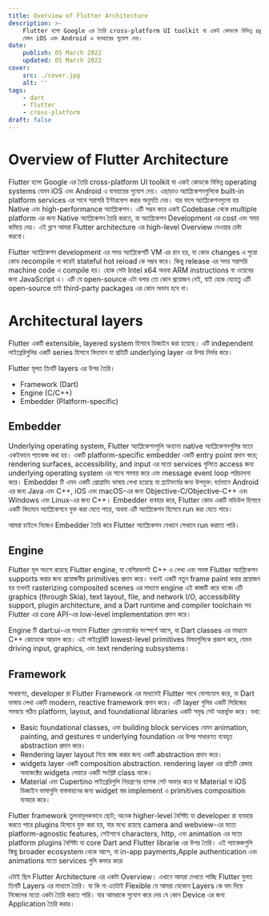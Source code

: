 ```yaml
---
title: Overview of Flutter Architecture
description: >-
    Flutter হলো Google এর তৈরি cross-platform UI toolkit যা একই কোডকে বিভিন্ন operating systems
    যেমন iOS এবং Android এ ব্যবহারের সুযোগ দেয়।
date:
    publish: 05 March 2022
    updated: 05 March 2022
cover:
    src: ./cover.jpg
    alt: ''
tags:
    - dart
    - flutter
    - cross-platform
draft: false
---
```


# Overview of Flutter Architecture

Flutter হলো Google এর তৈরি cross-platform UI toolkit যা একই কোডকে বিভিন্ন operating systems যেমন iOS এবং Android এ ব্যবহারের সুযোগ দেয়। এছাড়াও অ্যাপ্লিকেশনগুলিকে built-in platform services এর সাথে সরাসরি ইন্টারফেস করার অনুমতি দেয়। যার ফলে অ্যাপ্লিকেশনগুলো হয় Native এবং high-performance অ্যাপ্লিকেশন। এটি সম্ভব করে একই Codebase থেকে multiple platform এর জন্য Native অ্যাপ্লিকেশন তৈরি করতে, যা অ্যাপ্লিকেশন Development এর cost এবং সময় কমিয়ে দেয়। এই ব্লগে আমরা Flutter architecture এর high-level Overview দেওয়ার চেষ্টা করবো।

Flutter অ্যাপ্লিকেশন development এর সময় অ্যাপ্লিকেশটি VM এর রান হয়, যা কোড changes এ পুরো কোড recompile না করেই stateful hot reload কে সম্ভব করে। কিন্তু release এর সময় সরাসরি machine code এ compile হয়। হোক সেটা Intel x64 অথবা ARM instructions বা ওয়েবের জন্য JavaScript এ। এটি যে open-source এটা বলার তো কোন প্রয়োজন নেই, যাই হোক যেহেতু এটি open-source তাই third-party packages এর কোন অভাব হবে না।‌

# Architectural layers

Flutter একটি extensible, layered system হিসাবে ডিজাইন করা হয়েছে। এটি independent লাইব্রেরিগুলির একটি series হিসাবে বিদ্যমান যা প্রতিটি underlying layer এর উপর নির্ভর করে।

Flutter মূলত তিনটি layers এর উপর তৈরি।

-   Framework (Dart)
-   Engine (C/C++)
-   Embedder (Platform-specific)

## Embedder

Underlying operating system, Flutter অ্যাপ্লিকেশনগুলি অন্যান্য native অ্যাপ্লিকেশনগুলির মতো একইভাবে প্যাকেজ করা হয়। একটি platform-specific embedder একটি entry point প্রদান করে; rendering surfaces, accessibility, and input এর মতো services গুলিতে access জন্য underlying operating system এর সাথে সমন্বয় করে এবং message event loop পরিচালনা করে। Embedder টি এমন একটি প্রোগ্রামিং ভাষায় লেখা হয়েছে যা প্ল্যাটফর্মের জন্য উপযুক্ত: বর্তমানে Android এর জন্য Java এবং C++, iOS এবং macOS-এর জন্য Objective-C/Objective-C++ এবং Windows এবং Linux-এর জন্য C++। Embedder ব্যবহার করে, Flutter কোড একটি মডিউল হিসাবে একটি বিদ্যমান অ্যাপ্লিকেশনে যুক্ত করা যেতে পারে, অথবা এটি অ্যাপ্লিকেশন হিসেবে run করা যেতে পারে।

আমরা চাইলে নিজেও Embedder তৈরি করে Flutter অ্যাপ্লিকেশন যেখানে সেখানে run করাতে পারি।

## Engine

Flutter মূল অংশে রয়েছে Flutter engine, যা বেশিরভাগই C++ এ লেখা এবং সমস্ত Flutter অ্যাপ্লিকেশন supports করার জন্য প্রয়োজনীয় primitives প্রদান করে। যখনই একটি নতুন frame paint করার প্রয়োজন হয় তখনই rasterizing composited scenes এর মাধ্যমে engine এই কাজটি করে থাকে৷ এটি graphics (through Skia), text layout, file, and network I/O, accessibility support, plugin architecture, and a Dart runtime and compiler toolchain সহ Flutter এর core API-এর low-level implementation প্রদান করে।

Engine টি dart:ui-এর মাধ্যমে Flutter ফ্রেমওয়ার্কের সংস্পর্শে আসে, যা Dart classes এর মাধ্যমে C++ কোডেকে আড়াল করে। এই লাইব্রেরিটি lowest-level primitives বিষয়গুলিকে প্রকাশ করে, যেমন driving input, graphics, এবং text rendering subsystems।

## Framework

সাধারণত, developer রা Flutter Framework এর মাধ্যমেই Flutter সাথে যোগাযোগ করে, যা Dart ভাষায় লেখা একটি modern, reactive framework প্রদান করে। এটি layer গুলির একটি সিরিজের সমন্বয়ে গঠিত platform, layout, and foundational libraries একটি সমৃদ্ধ সেট অন্তর্ভুক্ত করে। যথা:

-   Basic foundational classes, এবং building block services যেমন animation, painting, and gestures যা underlying foundation এর উপর সাধারণত ব্যবহৃত abstraction প্রদান করে।
-   Rendering layer layout নিয়ে কাজ করার জন্য একটি abstraction প্রদান করে।
-   widgets layer একটি composition abstraction. rendering layer এর প্রতিটি রেন্ডার অবজেক্টের widgets লেয়ারে একটি সংশ্লিষ্ট class থাকে।
-   Material এবং Cupertino লাইব্রেরিগুলি নিয়ন্ত্রণের ব্যাপক সেট অফার করে যা Material বা iOS ডিজাইন ভাষাগুলি বাস্তবায়নের জন্য widget স্তর implement এ primitives composition ব্যবহার করে।

Flutter framework তুলনামূলকভাবে ছোট; অনেক higher-level বৈশিষ্ট্য যা developer রা ব্যবহার করতে পারে plugins হিসাবে যুক্ত করা হয়, যার মধ্যে রয়েছে camera and webview-এর মতো platform-agnostic features, সেইসাথে characters, http, এবং animation এর মতো platform plugins বৈশিষ্ট্য যা core Dart and Flutter librarie এর উপর তৈরি। এই প্যাকেজগুলি কিছু broader ecosystem থেকে আসে, যা in-app payments,Apple authentication এবং animations মতো services গুলি কভার করে৷

এটাই ছিল Flutter Architecture এর একটা Overview। এখানে আমরা দেখতে পাচ্ছি Flutter মুলত তিনটি Layers এর মাধ্যমে তৈরি। যা কি না এতটাই Flexible যে আমরা যেকোন Layers কে বাদ দিয়ে নিজেদের মতো একটা তৈরি করতে পারি। যার আমরাকে সুযোগ করে দেয় যে কোন Device এর জন্য Application তৈরি করার।
